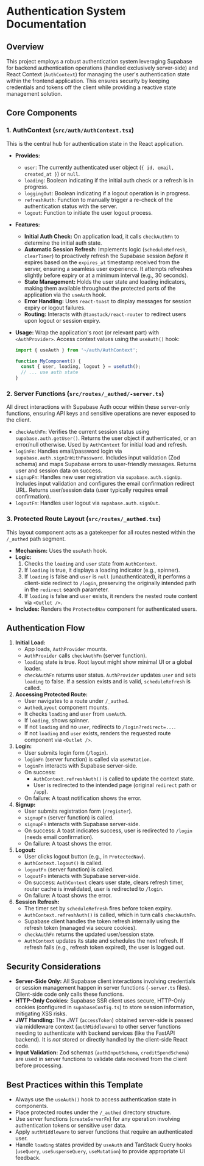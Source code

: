 # Authentication System Documentation

## Overview

This project employs a robust authentication system leveraging Supabase for backend authentication operations (handled exclusively server-side) and React Context (`AuthContext`) for managing the user's authentication state within the frontend application. This ensures security by keeping credentials and tokens off the client while providing a reactive state management solution.

## Core Components

### 1. AuthContext (`src/auth/AuthContext.tsx`)

This is the central hub for authentication state in the React application.

*   **Provides:**
    *   `user`: The currently authenticated user object (`{ id, email, created_at }`) or `null`.
    *   `loading`: Boolean indicating if the initial auth check or a refresh is in progress.
    *   `loggingOut`: Boolean indicating if a logout operation is in progress.
    *   `refreshAuth`: Function to manually trigger a re-check of the authentication status with the server.
    *   `logout`: Function to initiate the user logout process.
*   **Features:**
    *   **Initial Auth Check:** On application load, it calls `checkAuthFn` to determine the initial auth state.
    *   **Automatic Session Refresh:** Implements logic (`scheduleRefresh`, `clearTimer`) to proactively refresh the Supabase session *before* it expires based on the `expires_at` timestamp received from the server, ensuring a seamless user experience. It attempts refreshes slightly before expiry or at a minimum interval (e.g., 30 seconds).
    *   **State Management:** Holds the user state and loading indicators, making them available throughout the protected parts of the application via the `useAuth` hook.
    *   **Error Handling:** Uses `react-toast` to display messages for session expiry or logout failures.
    *   **Routing:** Interacts with `@tanstack/react-router` to redirect users upon logout or session expiry.

*   **Usage:** Wrap the application's root (or relevant part) with `<AuthProvider>`. Access context values using the `useAuth()` hook:
    ```typescript
    import { useAuth } from '~/auth/AuthContext';

    function MyComponent() {
      const { user, loading, logout } = useAuth();
      // ... use auth state
    }
    ```

### 2. Server Functions (`src/routes/_authed/-server.ts`)

All direct interactions with Supabase Auth occur within these server-only functions, ensuring API keys and sensitive operations are never exposed to the client.

*   `checkAuthFn`: Verifies the current session status using `supabase.auth.getUser()`. Returns the user object if authenticated, or an error/null otherwise. Used by `AuthContext` for initial load and refresh.
*   `loginFn`: Handles email/password login via `supabase.auth.signInWithPassword`. Includes input validation (Zod schema) and maps Supabase errors to user-friendly messages. Returns user and session data on success.
*   `signupFn`: Handles new user registration via `supabase.auth.signUp`. Includes input validation and configures the email confirmation redirect URL. Returns user/session data (user typically requires email confirmation).
*   `logoutFn`: Handles user logout via `supabase.auth.signOut`.

### 3. Protected Route Layout (`src/routes/_authed.tsx`)

This layout component acts as a gatekeeper for all routes nested within the `/_authed` path segment.

*   **Mechanism:** Uses the `useAuth` hook.
*   **Logic:**
    1.  Checks the `loading` and `user` state from `AuthContext`.
    2.  If `loading` is true, it displays a loading indicator (e.g., spinner).
    3.  If `loading` is false and `user` is `null` (unauthenticated), it performs a client-side redirect to `/login`, preserving the originally intended path in the `redirect` search parameter.
    4.  If `loading` is false and `user` exists, it renders the nested route content via `<Outlet />`.
*   **Includes:** Renders the `ProtectedNav` component for authenticated users.

## Authentication Flow

1.  **Initial Load:**
    *   App loads, `AuthProvider` mounts.
    *   `AuthProvider` calls `checkAuthFn` (server function).
    *   `loading` state is true. Root layout might show minimal UI or a global loader.
    *   `checkAuthFn` returns user status. `AuthProvider` updates `user` and sets `loading` to false. If a session exists and is valid, `scheduleRefresh` is called.
2.  **Accessing Protected Route:**
    *   User navigates to a route under `/_authed`.
    *   `AuthedLayout` component mounts.
    *   It checks `loading` and `user` from `useAuth`.
    *   If `loading`, shows spinner.
    *   If not `loading` and no `user`, redirects to `/login?redirect=...`.
    *   If not `loading` and `user` exists, renders the requested route component via `<Outlet />`.
3.  **Login:**
    *   User submits login form (`/login`).
    *   `loginFn` (server function) is called via `useMutation`.
    *   `loginFn` interacts with Supabase server-side.
    *   On success:
        *   `AuthContext.refreshAuth()` is called to update the context state.
        *   User is redirected to the intended page (original `redirect` path or `/app`).
    *   On failure: A toast notification shows the error.
4.  **Signup:**
    *   User submits registration form (`/register`).
    *   `signupFn` (server function) is called.
    *   `signupFn` interacts with Supabase server-side.
    *   On success: A toast indicates success, user is redirected to `/login` (needs email confirmation).
    *   On failure: A toast shows the error.
5.  **Logout:**
    *   User clicks logout button (e.g., in `ProtectedNav`).
    *   `AuthContext.logout()` is called.
    *   `logoutFn` (server function) is called.
    *   `logoutFn` interacts with Supabase server-side.
    *   On success: `AuthContext` clears user state, clears refresh timer, router cache is invalidated, user is redirected to `/login`.
    *   On failure: A toast shows the error.
6.  **Session Refresh:**
    *   The timer set by `scheduleRefresh` fires before token expiry.
    *   `AuthContext.refreshAuth()` is called, which in turn calls `checkAuthFn`.
    *   Supabase client handles the token refresh internally using the refresh token (managed via secure cookies).
    *   `checkAuthFn` returns the updated user/session state.
    *   `AuthContext` updates its state and schedules the next refresh. If refresh fails (e.g., refresh token expired), the user is logged out.

## Security Considerations

*   **Server-Side Only:** All Supabase client interactions involving credentials or session management happen in server functions (`-server.ts` files). Client-side code only calls these functions.
*   **HTTP-Only Cookies:** Supabase SSR client uses secure, HTTP-Only cookies (configured in `supabaseConfig.ts`) to store session information, mitigating XSS risks.
*   **JWT Handling:** The JWT (`accessToken`) obtained server-side is passed via middleware context (`authMiddleware`) to other server functions needing to authenticate with backend services (like the FastAPI backend). It is *not* stored or directly handled by the client-side React code.
*   **Input Validation:** Zod schemas (`authInputSchema`, `creditSpendSchema`) are used in server functions to validate data received from the client before processing.

## Best Practices within this Template

*   Always use the `useAuth()` hook to access authentication state in components.
*   Place protected routes under the `/_authed` directory structure.
*   Use server functions (`createServerFn`) for any operation involving authentication tokens or sensitive user data.
*   Apply `authMiddleware` to server functions that require an authenticated user.
*   Handle `loading` states provided by `useAuth` and TanStack Query hooks (`useQuery`, `useSuspenseQuery`, `useMutation`) to provide appropriate UI feedback.